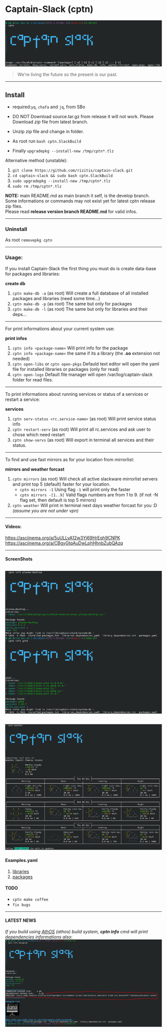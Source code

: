 # Captain-Slack (cptn)

![Captain-Slack](./Captain-Slack.png)

> We're living the future so the present is our past.

---

## Install

- required:`yq`, `chafa` and `jq`, from SBo
* DO NOT Download source.tar.gz from release it will not work. Please Download *zip* file from latest branch.
- Unzip zip file and change in folder.
* As root run `bash cptn.SlackBuild`
- Finally `upgradepkg --install-new /tmp/cptn*.tlz`

Alternative method (unstable):
1. `git clone https://github.com/rizitis/captain-slack.git`
2. `cd captain-slack && sudo bash cptn.SlackBuild`
3. `sudo upgradepkg --install-new /tmp/cptn*.tlz`
4. `sudo rm /tmp/cptn*.tlz`

**NOTE:** main README.md as main branch it self, is the develop branch. 
<br> Some informations or commands may not exist yet for latest cptn release zip files.<br>
Please read **release version branch README.md** for valid infos.

---

### Uninstall

As root `removepkg cptn`

--- 

### Usage:

If you install Captain-Slack the first thing you must do is create data-base for packages and libraries:<p>

**create db**

1. `cptn make-db -a` (as root) Will create a full database of all installed packages and libraries (need some time...)
2. `cptn make-db -p` (as root) The same but only for packages
3. `cptn make-db -l` (as root) The same but only for libraries and their deps...

---
For print informations about your current system use:<p>

**print infos**
1. `cptn info <package-name>` Will print info for the package
2. `cptn info <package-name>` the same if its a library (the **.so** extension not needed)
3. `cptn open-libs` or `cptn open-pkgs` Defauld text editor will open  the yaml file for installed libraries or packages (only for read)
3. `cptn open-logs` Default file manager will open /var/log/captain-slack folder for read files.
---
To print informations about running services or status of a services or restart a service:<p>

**services**

1. `cptn serv-status <rc.service-name>` (as root) Will print service status info
2. `cptn restart-serv`   (as root) Will print all rc.services and ask user to chose which need restart
3. `cptn show-servs` (as root) Will export in terminal all services and their status.

---
To find and use fast mirrors as for your location from mirrorlist:<p>

**mirrors and weather forcast**

1. `cptn mirrors` (as root) Will check all active slackware mirrorlist servers and print top 5 (default) faster for your location.
   - `cptn mirrors -1` Using flag `-1` will print only the faster
   - `cptn mirrors -[1..9]` Valid flags numbers are from 1 to 9. (if not -N flag set, then default is top 5 mirrors)
2. `cptn weather` Will print in terminal next days weather forcast for you :D *(assume you are not under vpn)*
---

#### Videos:
https://asciinema.org/a/5uULLvA12w3Yj69HrEqh9CNPK <br>
https://asciinema.org/a/CBgyGtqAuDwLphHhnbZubQAzq


---

#### ScreenShots
![info](./info.png)
---
![weather](./weather.png)
---

#### Examples.yaml
1. [libraries](./libraries_dependencies.yaml)
2. [packages](./packages.yaml)



#### TODO
- `cptn make coffee`
- `fix bugs`

---

#### LATEST NEWS
*If you build using [AthOS](https://github.com/rizitis/PLASMA_WORLD) (athos) build system, **cptn info** cmd will print dependencies informations also*:
![AthOS](./athos.png)
